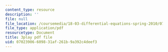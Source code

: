 ```yaml
---
content_type: resource
description: ''
file: null
file_location: /coursemedia/18-03-differential-equations-spring-2010/07023906609831af261b9a392c4deef3_MCrDzhpu3-s.pdf
file_type: application/pdf
resourcetype: Document
title: 3play pdf file
uid: 07023906-6098-31af-261b-9a392c4deef3
---
```


